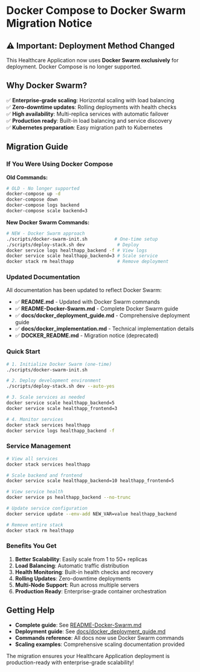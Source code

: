 # Docker Compose to Docker Swarm Migration Notice

## ⚠️ Important: Deployment Method Changed

This Healthcare Application now uses **Docker Swarm exclusively** for deployment. Docker Compose is no longer supported.

## Why Docker Swarm?

✅ **Enterprise-grade scaling**: Horizontal scaling with load balancing  
✅ **Zero-downtime updates**: Rolling deployments with health checks  
✅ **High availability**: Multi-replica services with automatic failover  
✅ **Production ready**: Built-in load balancing and service discovery  
✅ **Kubernetes preparation**: Easy migration path to Kubernetes  

## Migration Guide

### If You Were Using Docker Compose

**Old Commands:**
```bash
# OLD - No longer supported
docker-compose up -d
docker-compose down
docker-compose logs backend
docker-compose scale backend=3
```

**New Docker Swarm Commands:**
```bash
# NEW - Docker Swarm approach
./scripts/docker-swarm-init.sh          # One-time setup
./scripts/deploy-stack.sh dev            # Deploy
docker service logs healthapp_backend -f # View logs
docker service scale healthapp_backend=3 # Scale service
docker stack rm healthapp                # Remove deployment
```

### Updated Documentation

All documentation has been updated to reflect Docker Swarm:

- ✅ **README.md** - Updated with Docker Swarm commands
- ✅ **README-Docker-Swarm.md** - Complete Docker Swarm guide
- ✅ **docs/docker_deployment_guide.md** - Comprehensive deployment guide
- ✅ **docs/docker_implementation.md** - Technical implementation details
- ✅ **DOCKER_README.md** - Migration notice (deprecated)

### Quick Start

```bash
# 1. Initialize Docker Swarm (one-time)
./scripts/docker-swarm-init.sh

# 2. Deploy development environment
./scripts/deploy-stack.sh dev --auto-yes

# 3. Scale services as needed
docker service scale healthapp_backend=5
docker service scale healthapp_frontend=3

# 4. Monitor services
docker stack services healthapp
docker service logs healthapp_backend -f
```

### Service Management

```bash
# View all services
docker stack services healthapp

# Scale backend and frontend
docker service scale healthapp_backend=10 healthapp_frontend=5

# View service health
docker service ps healthapp_backend --no-trunc

# Update service configuration
docker service update --env-add NEW_VAR=value healthapp_backend

# Remove entire stack
docker stack rm healthapp
```

### Benefits You Get

1. **Better Scalability**: Easily scale from 1 to 50+ replicas
2. **Load Balancing**: Automatic traffic distribution
3. **Health Monitoring**: Built-in health checks and recovery
4. **Rolling Updates**: Zero-downtime deployments
5. **Multi-Node Support**: Run across multiple servers
6. **Production Ready**: Enterprise-grade container orchestration

## Getting Help

- **Complete guide**: See [README-Docker-Swarm.md](../README-Docker-Swarm.md)
- **Deployment guide**: See [docs/docker_deployment_guide.md](./docker_deployment_guide.md)
- **Commands reference**: All docs now use Docker Swarm commands
- **Scaling examples**: Comprehensive scaling documentation provided

The migration ensures your Healthcare Application deployment is production-ready with enterprise-grade scalability!
